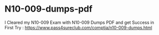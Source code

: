 # N10-009-dumps-pdf
I Cleared my N10-009 Exam with N10-009 Dumps PDF and get Success in First Try : https://www.pass4sureclub.com/comptia/n10-009-dumps.html
